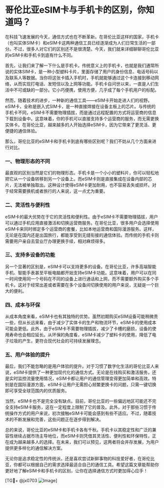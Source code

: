 # 哥伦比亚eSIM卡与手机卡的区别，你知道吗？

在科技飞速发展的今天，通信方式也在不断革新。在哥伦比亚这样的国家，手机卡（也叫实体SIM卡）和eSIM卡这两种通信工具已经逐渐成为人们日常生活的一部分。不过，很多人对它们的区别还不是很清楚。今天，我们就来详细聊聊哥伦比亚的eSIM卡和手机卡到底有什么不同。

首先，让我们来了解一下什么是手机卡。传统意义上的手机卡，也就是我们通常所说的实体SIM卡，是一种小型塑料卡片，里面存储了用户的身份信息、电话号码以及联系人等数据。当你将这张卡插入手机时，手机就能够通过这个卡连接到移动网络，从而实现打电话、发短信以及上网等功能。手机卡自问世以来，一直是人们生活中不可或缺的一部分。它小巧便携，使用方便，几乎成了每个手机用户的标配。

然而，随着技术的进步，一种新的通信工具——eSIM卡开始走进人们的视野。eSIM卡，全称是嵌入式SIM卡，是一种直接焊接在设备主板上的芯片。与传统的手机卡不同，eSIM卡不需要物理插拔，而是通过远程配置的方式将运营商的信息下载到设备中。这意味着，你的手机可以直接支持多个运营商的服务，而无需更换实体卡。在哥伦比亚，越来越多的人开始选择eSIM卡，因为它带来了更灵活、更便捷的通信体验。

那么，哥伦比亚的eSIM卡和手机卡到底有哪些区别呢？我们不妨从几个方面来进行对比。

### 一、物理形态的不同

最直观的区别当然是它们的物理形态。手机卡是一个小小的塑料片，你可以轻松地把它从一个设备转移到另一个设备上。而eSIM卡则是直接集成在设备内部的芯片，无法被单独取出。这种设计使得eSIM卡更加耐用，也不容易丢失或损坏。对于经常需要换机或者旅行的人来说，这一点尤为重要。

### 二、灵活性与便利性

eSIM卡的最大优势在于它的灵活性和便利性。由于eSIM卡不需要物理插拔，用户可以通过手机应用直接激活和切换运营商服务。在哥伦比亚，很多用户会选择使用eSIM卡来同时绑定多个运营商的套餐，比如本地运营商和国际漫游服务。这样，无论是在国内还是出国旅行，都能享受到无缝衔接的通信体验。而传统的手机卡则需要用户亲自去营业厅办理更换手续，相对麻烦得多。

### 三、支持多设备的功能

另一个显著的区别是，eSIM卡可以支持更多的设备。在哥伦比亚，许多高端智能手机、智能手表甚至平板电脑都开始支持eSIM卡功能。这意味着，用户可以在同一时间使用同一个号码在不同的设备上进行通话和上网，而不需要额外购买多个手机卡。这对于经常出差或者需要在多个设备间切换使用的用户来说，无疑是一个巨大的便利。

### 四、成本与环保

从成本角度来看，eSIM卡也有其独特的优势。虽然初期购买eSIM设备可能稍微贵一些，但从长远来看，由于减少了实体卡的生产和物流环节，eSIM卡的使用成本可能会更低。此外，由于eSIM卡不需要物理插拔，减少了卡槽的磨损，设备的使用寿命也会相应延长。从环保的角度看，eSIM卡减少了塑料卡的使用，降低了电子垃圾的产生，更符合现代社会的可持续发展理念。

### 五、用户体验的提升

最后，我们不能忽略的是用户体验的提升。对于习惯了数字化生活的哥伦比亚人来说，eSIM卡提供了一种更加现代化的通信方式。无论是在线购买和激活服务，还是实时监控流量使用情况，eSIM卡都让用户的通信管理变得更加简单和高效。特别是在国际漫游方面，eSIM卡让用户无需担心频繁更换卡的问题，只需一键切换即可享受全球范围内的优质服务。

当然，eSIM卡也不是完全没有缺点。目前，哥伦比亚的一些偏远地区可能还不完全支持eSIM卡服务，这在一定程度上限制了它的普及。此外，对于那些习惯于传统操作方式的用户来说，初次接触eSIM卡可能会感到有些不适应。不过，随着技术的不断发展和完善，这些问题正在逐步得到解决。

总的来说，哥伦比亚的eSIM卡和手机卡各有千秋。手机卡以其稳定性和广泛的兼容性继续占据市场主导地位，而eSIM卡则凭借其灵活性、便利性和环保特性，正在成为越来越多人的选择。在未来，我们可以预见，这两者将会并存发展，为用户提供更多样化的通信解决方案。

无论你是追求稳定性的传统派，还是喜欢尝试新鲜事物的科技爱好者，在哥伦比亚，你都可以根据自己的需求选择最适合自己的通信工具。希望这篇文章能帮助你更好地了解eSIM卡和手机卡的区别，让你在选择通信方式时更加得心应手！

[TG💪+ @jx0703 ![Image](https://github.com/user-attachments/assets/dbca1d08-cadb-493c-b0ec-ad6f7a83f270)]